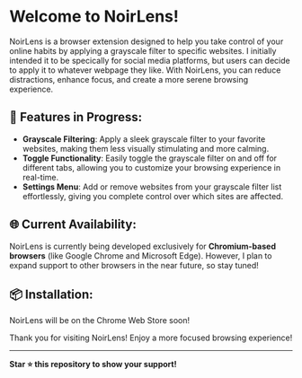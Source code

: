 # Welcome to NoirLens!

NoirLens is a browser extension designed to help you take control of your online habits by applying a grayscale filter to specific websites. I initially intended it to be specically for social media platforms, but users can decide to apply it to whatever webpage they like. With NoirLens, you can reduce distractions, enhance focus, and create a more serene browsing experience.

## 🚀 Features in Progress:

- **Grayscale Filtering**: Apply a sleek grayscale filter to your favorite websites, making them less visually stimulating and more calming.
- **Toggle Functionality**: Easily toggle the grayscale filter on and off for different tabs, allowing you to customize your browsing experience in real-time.
- **Settings Menu**: Add or remove websites from your grayscale filter list effortlessly, giving you complete control over which sites are affected.

## 🌐 Current Availability:

NoirLens is currently being developed exclusively for **Chromium-based browsers** (like Google Chrome and Microsoft Edge). However, I plan to expand support to other browsers in the near future, so stay tuned!

## 📦 Installation:

NoirLens will be on the Chrome Web Store soon!


Thank you for visiting NoirLens! Enjoy a more focused browsing experience!

---

**Star ⭐ this repository to show your support!**

